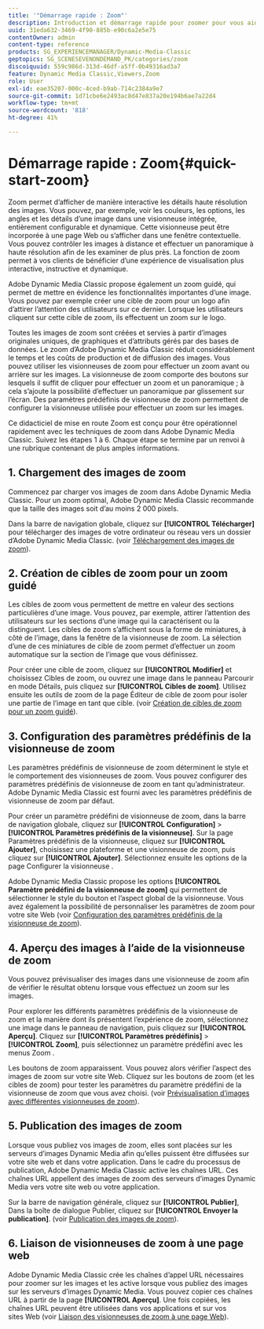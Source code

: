 ```yaml
---
title: '"Démarrage rapide : Zoom"'
description: Introduction et démarrage rapide pour zoomer pour vous aider à démarrer rapidement.
uuid: 31eda632-3469-4f90-885b-e90c6a2e5e75
contentOwner: admin
content-type: reference
products: SG_EXPERIENCEMANAGER/Dynamic-Media-Classic
geptopics: SG_SCENESEVENONDEMAND_PK/categories/zoom
discoiquuid: 559c986d-313d-46df-a5ff-0b49316ad3a7
feature: Dynamic Media Classic,Viewers,Zoom
role: User
exl-id: eae35207-000c-4ced-b9ab-714c2384a9e7
source-git-commit: 1d71cbe6e2493ac8d47e837a20e194b6ae7a22d4
workflow-type: tm+mt
source-wordcount: '818'
ht-degree: 41%

---
```


# Démarrage rapide : Zoom{#quick-start-zoom}

Zoom permet d’afficher de manière interactive les détails haute résolution des images. Vous pouvez, par exemple, voir les couleurs, les options, les angles et les détails d’une image dans une visionneuse intégrée, entièrement configurable et dynamique. Cette visionneuse peut être incorporée à une page Web ou s’afficher dans une fenêtre contextuelle. Vous pouvez contrôler les images à distance et effectuer un panoramique à haute résolution afin de les examiner de plus près. La fonction de zoom permet à vos clients de bénéficier d’une expérience de visualisation plus interactive, instructive et dynamique. 

Adobe Dynamic Media Classic propose également un zoom guidé, qui permet de mettre en évidence les fonctionnalités importantes d’une image. Vous pouvez par exemple créer une cible de zoom pour un logo afin d’attirer l’attention des utilisateurs sur ce dernier. Lorsque les utilisateurs cliquent sur cette cible de zoom, ils effectuent un zoom sur le logo.

Toutes les images de zoom sont créées et servies à partir d’images originales uniques, de graphiques et d’attributs gérés par des bases de données. Le zoom d’Adobe Dynamic Media Classic réduit considérablement le temps et les coûts de production et de diffusion des images. Vous pouvez utiliser les visionneuses de zoom pour effectuer un zoom avant ou arrière sur les images. La visionneuse de zoom comporte des boutons sur lesquels il suffit de cliquer pour effectuer un zoom et un panoramique ; à cela s’ajoute la possibilité d’effectuer un panoramique par glissement sur l’écran. Des paramètres prédéfinis de visionneuse de zoom permettent de configurer la visionneuse utilisée pour effectuer un zoom sur les images.

Ce didacticiel de mise en route Zoom est conçu pour être opérationnel rapidement avec les techniques de zoom dans Adobe Dynamic Media Classic. Suivez les étapes 1 à 6. Chaque étape se termine par un renvoi à une rubrique contenant de plus amples informations.

## 1. Chargement des images de zoom

Commencez par charger vos images de zoom dans Adobe Dynamic Media Classic. Pour un zoom optimal, Adobe Dynamic Media Classic recommande que la taille des images soit d’au moins 2 000 pixels.

Dans la barre de navigation globale, cliquez sur **[!UICONTROL Télécharger]** pour télécharger des images de votre ordinateur ou réseau vers un dossier d’Adobe Dynamic Media Classic. (voir [Téléchargement des images de zoom](uploading-zoom-images.md#uploading_zoom_images)).

## 2. Création de cibles de zoom pour un zoom guidé

Les cibles de zoom vous permettent de mettre en valeur des sections particulières d’une image. Vous pouvez, par exemple, attirer l’attention des utilisateurs sur les sections d’une image qui la caractérisent ou la distinguent. Les cibles de zoom s’affichent sous la forme de miniatures, à côté de l’image, dans la fenêtre de la visionneuse de zoom. La sélection d’une de ces miniatures de cible de zoom permet d’effectuer un zoom automatique sur la section de l’image que vous définissez.

Pour créer une cible de zoom, cliquez sur **[!UICONTROL Modifier]** et choisissez Cibles de zoom, ou ouvrez une image dans le panneau Parcourir en mode Détails, puis cliquez sur **[!UICONTROL Cibles de zoom]**. Utilisez ensuite les outils de zoom de la page Éditeur de cible de zoom pour isoler une partie de l’image en tant que cible. (voir [Création de cibles de zoom pour un zoom guidé](creating-zoom-targets-guided-zoom.md#creating_zoom_targets_for_guided_zoom)).

## 3. Configuration des paramètres prédéfinis de la visionneuse de zoom

Les paramètres prédéfinis de visionneuse de zoom déterminent le style et le comportement des visionneuses de zoom. Vous pouvez configurer des paramètres prédéfinis de visionneuse de zoom en tant qu’administrateur. Adobe Dynamic Media Classic est fourni avec les paramètres prédéfinis de visionneuse de zoom par défaut.

Pour créer un paramètre prédéfini de visionneuse de zoom, dans la barre de navigation globale, cliquez sur **[!UICONTROL Configuration]** > **[!UICONTROL Paramètres prédéfinis de la visionneuse]**. Sur la page Paramètres prédéfinis de la visionneuse, cliquez sur **[!UICONTROL Ajouter]**, choisissez une plateforme et une visionneuse de zoom, puis cliquez sur **[!UICONTROL Ajouter]**. Sélectionnez ensuite les options de la page Configurer la visionneuse .

Adobe Dynamic Media Classic propose les options **[!UICONTROL Paramètre prédéfini de la visionneuse de zoom]** qui permettent de sélectionner le style du bouton et l’aspect global de la visionneuse. Vous avez également la possibilité de personnaliser les paramètres de zoom pour votre site Web (voir [Configuration des paramètres prédéfinis de la visionneuse de zoom](setting-zoom-viewer-presets.md#setting_up_zoom_viewer_presets)).

## 4. Aperçu des images à l’aide de la visionneuse de zoom

Vous pouvez prévisualiser des images dans une visionneuse de zoom afin de vérifier le résultat obtenu lorsque vous effectuez un zoom sur les images.

Pour explorer les différents paramètres prédéfinis de la visionneuse de zoom et la manière dont ils présentent l’expérience de zoom, sélectionnez une image dans le panneau de navigation, puis cliquez sur **[!UICONTROL Aperçu]**. Cliquez sur **[!UICONTROL Paramètres prédéfinis]** > **[!UICONTROL Zoom]**, puis sélectionnez un paramètre prédéfini avec les menus Zoom .

Les boutons de zoom apparaissent. Vous pouvez alors vérifier l’aspect des images de zoom sur votre site Web. Cliquez sur les boutons de zoom (et les cibles de zoom) pour tester les paramètres du paramètre prédéfini de la visionneuse de zoom que vous avez choisi. (voir [Prévisualisation d’images avec différentes visionneuses de zoom](previewing-image-assets-different-zoom.md#previewing_image_assets_with_different_zoom_viewers)).

## 5. Publication des images de zoom

Lorsque vous publiez vos images de zoom, elles sont placées sur les serveurs d’images Dynamic Media afin qu’elles puissent être diffusées sur votre site web et dans votre application. Dans le cadre du processus de publication, Adobe Dynamic Media Classic active les chaînes URL. Ces chaînes URL appellent des images de zoom des serveurs d’images Dynamic Media vers votre site web ou votre application.

Sur la barre de navigation générale, cliquez sur **[!UICONTROL Publier]**, Dans la boîte de dialogue Publier, cliquez sur **[!UICONTROL Envoyer la publication]**. (voir [Publication des images de zoom](publishing-zoom-images.md#publishing_zoom_images)).

## 6. Liaison de visionneuses de zoom à une page web

Adobe Dynamic Media Classic crée les chaînes d’appel URL nécessaires pour zoomer sur les images et les active lorsque vous publiez des images sur les serveurs d’images Dynamic Media. Vous pouvez copier ces chaînes URL à partir de la page **[!UICONTROL Aperçu]**. Une fois copiées, les chaînes URL peuvent être utilisées dans vos applications et sur vos sites Web (voir [Liaison des visionneuses de zoom à une page Web](linking-zoom-viewers-web-pages.md#linking_zoom_viewers_to_your_web_pages)).
